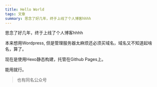 ```yaml
---
title: Hello World
tags: 文章
summary: 思念了好几年，终于上线了个人博客hhhh
---
```


思念了好几年，终于上线了个人博客hhhh

本来想用Wordpress, 但是管理服务器太麻烦还必须买域名，域名又不知道起啥名，算了。

现在是使用Hexo静态构建，托管在Github Pages上。

能用就行。

> 也有同名公众号